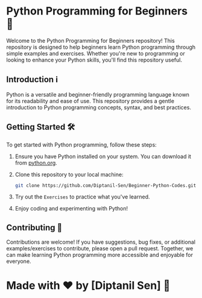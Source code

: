 # Python Programming for Beginners 🐍

Welcome to the Python Programming for Beginners repository! This repository is designed to help beginners learn Python programming through simple examples and exercises. Whether you're new to programming or looking to enhance your Python skills, you'll find this repository useful.

## Introduction ℹ️

Python is a versatile and beginner-friendly programming language known for its readability and ease of use. This repository provides a gentle introduction to Python programming concepts, syntax, and best practices.

## Getting Started 🛠️

To get started with Python programming, follow these steps:

1. Ensure you have Python installed on your system. You can download it from [python.org](https://www.python.org/).
2. Clone this repository to your local machine:

    ```bash
    git clone https://github.com/Diptanil-Sen/Beginner-Python-Codes.git
    ```

3. Try out the `Exercises` to practice what you've learned.
4. Enjoy coding and experimenting with Python!

## Contributing 🤝

Contributions are welcome! If you have suggestions, bug fixes, or additional examples/exercises to contribute, please open a pull request. Together, we can make learning Python programming more accessible and enjoyable for everyone.

# Made with ❤️ by [Diptanil Sen] 🐍


